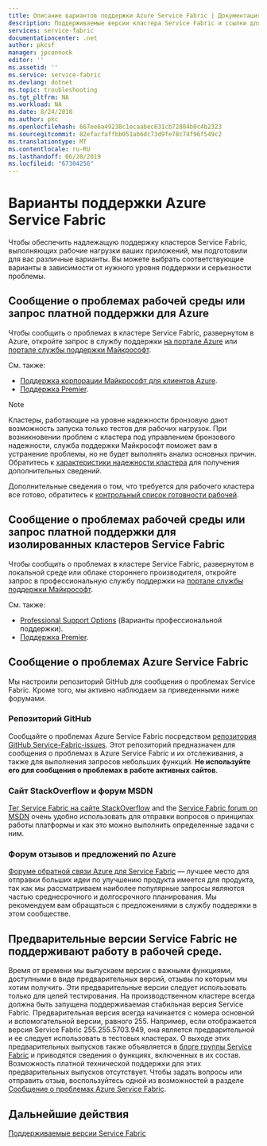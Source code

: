 ```yaml
---
title: Описание вариантов поддержки Azure Service Fabric | Документация Майкрософт
description: Поддерживаемые версии кластера Service Fabric и ссылки для отправки запросов в службу поддержки.
services: service-fabric
documentationcenter: .net
author: pkcsf
manager: jpconnock
editor: ''
ms.assetid: ''
ms.service: service-fabric
ms.devlang: dotnet
ms.topic: troubleshooting
ms.tgt_pltfrm: NA
ms.workload: NA
ms.date: 8/24/2018
ms.author: pkc
ms.openlocfilehash: 667ee6a49238c1ecaabec631cb72804b0c4b2323
ms.sourcegitcommit: 82efacfaffbb051ab6dc73d9fe78c74f96f549c2
ms.translationtype: MT
ms.contentlocale: ru-RU
ms.lasthandoff: 06/20/2019
ms.locfileid: "67304256"
---
```

# <a name="azure-service-fabric-support-options"></a>Варианты поддержки Azure Service Fabric

Чтобы обеспечить надлежащую поддержку кластеров Service Fabric, выполняющих рабочие нагрузки ваших приложений, мы подготовили для вас различные варианты. Вы можете выбрать соответствующие варианты в зависимости от нужного уровня поддержки и серьезности проблемы. 

## <a name="report-production-issues-or-request-paid-support-for-azure"></a>Сообщение о проблемах рабочей среды или запрос платной поддержки для Azure

Чтобы сообщить о проблемах в кластере Service Fabric, развернутом в Azure, откройте запрос в службу поддержки [на портале Azure](https://ms.portal.azure.com/#blade/Microsoft_Azure_Support/HelpAndSupportBlade/overview) или [портале службы поддержки Майкрософт](https://support.microsoft.com/oas/default.aspx?prid=16146).

См. также:
 
- [Поддержка корпорации Майкрософт для клиентов Azure](https://azure.microsoft.com/support/plans/?b=16.44).
- [Поддержка Premier](https://support.microsoft.com/en-us/premier).

> [!Note]
> Кластеры, работающие на уровне надежности бронзовую дают возможность запуска только тестов для рабочих нагрузок. При возникновении проблем с кластера под управлением бронзового надежности, служба поддержки Майкрософт поможет вам в устранение проблемы, но не будет выполнять анализ основных причин. Обратитесь к [характеристики надежности кластера](https://docs.microsoft.com/azure/service-fabric/service-fabric-cluster-capacity#the-reliability-characteristics-of-the-cluster) для получения дополнительных сведений.
>
> Дополнительные сведения о том, что требуется для рабочего кластера все готово, обратитесь к [контрольный список готовности рабочей](https://docs.microsoft.com/azure/service-fabric/service-fabric-production-readiness-checklist).

<a id="getlivesitesupportonprem"></a>

## <a name="report-production-issues-or-request-paid-support-for-standalone-service-fabric-clusters"></a>Сообщение о проблемах рабочей среды или запрос платной поддержки для изолированных кластеров Service Fabric

Чтобы сообщить о проблемах в кластере Service Fabric, развернутом в локальной среде или облаке стороннего производителя, откройте запрос в профессиональную службу поддержки на [портале службы поддержки Майкрософт](https://portal.azure.com/#blade/Microsoft_Azure_Support/HelpAndSupportBlade/overview).

См. также:

- [Professional Support Options](https://support.microsoft.com/en-us/gp/offerprophone?wa=wsignin1.0) (Варианты профессиональной поддержки).
- [Поддержка Premier](https://support.microsoft.com/en-us/premier).

## <a name="report-azure-service-fabric-issues"></a>Сообщение о проблемах Azure Service Fabric

Мы настроили репозиторий GitHub для сообщения о проблемах Service Fabric.  Кроме того, мы активно наблюдаем за приведенными ниже форумами.

### <a name="github-repo"></a>Репозиторий GitHub 

Сообщайте о проблемах Azure Service Fabric посредством [репозитория GitHub Service-Fabric-issues](https://github.com/Azure/service-fabric-issues). Этот репозиторий предназначен для сообщения о проблемах в Azure Service Fabric и их отслеживания, а также для выполнения запросов небольших функций. **Не используйте его для сообщения о проблемах в работе активных сайтов**.

### <a name="stackoverflow-and-msdn-forums"></a>Сайт StackOverflow и форум MSDN

[Тег Service Fabric на сайте StackOverflow][stackoverflow] and the [Service Fabric forum on MSDN][msdn-forum] очень удобно использовать для отправки вопросов о принципах работы платформы и как это можно выполнить определенные задачи с ним.

### <a name="azure-feedback-forum"></a>Форум отзывов и предложений по Azure

[Форуме обратной связи Azure для Service Fabric][uservoice-forum] — лучшее место для отправки больших идеи по улучшению продукта имеется для продукта, так как мы рассматриваем наиболее популярные запросы являются частью среднесрочного и долгосрочного планирования. Мы рекомендуем вам обращаться с предложениями в службу поддержки в этом сообществе.

## <a name="service-fabric-preview-versions---unsupported-for-production-use"></a>Предварительные версии Service Fabric не поддерживают работу в рабочей среде.

Время от времени мы выпускаем версии с важными функциями, доступными в виде предварительных версий, отзывы по которым мы хотим получить. Эти предварительные версии следует использовать только для целей тестирования. На производственном кластере всегда должна быть запущена поддерживаемая стабильная версия Service Fabric. Предварительная версия всегда начинается с номера основной и вспомогательной версии, равного 255. Например, если отображается версия Service Fabric 255.255.5703.949, она является предварительной и ее следует использовать в тестовых кластерах. О выходе этих предварительных выпусков также объявляется в [блоге группы Service Fabric](https://blogs.msdn.microsoft.com/azureservicefabric) и приводятся сведения о функциях, включенных в их состав.
Возможность платной технической поддержки для этих предварительных выпусков отсутствует. Чтобы задать вопросы или отправить отзыв, воспользуйтесь одной из возможностей в разделе [Сообщение о проблемах Azure Service Fabric](https://docs.microsoft.com/azure/service-fabric/service-fabric-support#report-azure-service-fabric-issues).

## <a name="next-steps"></a>Дальнейшие действия

[Поддерживаемые версии Service Fabric](service-fabric-versions.md)

<!--references-->
[msdn-forum]: https://social.msdn.microsoft.com/Forums/en-US/home?forum=AzureServiceFabric
[stackoverflow]: https://stackoverflow.com/questions/tagged/azure-service-fabric
[uservoice-forum]: https://feedback.azure.com/forums/293901-service-fabric
[acom-docs]: https://aka.ms/servicefabricdocs
[sample-repos]: https://aka.ms/servicefabricsamples

